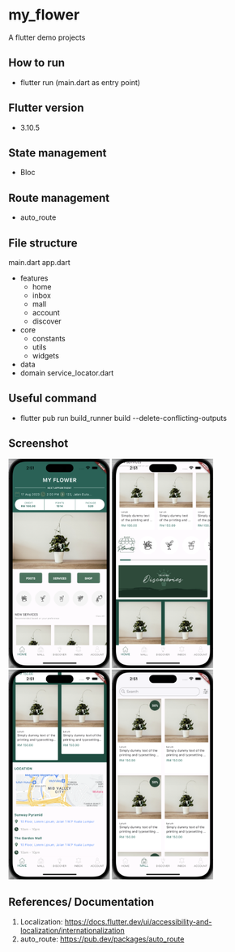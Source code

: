 # my_flower

A flutter demo projects 

## How to run
- flutter run (main.dart as entry point)

## Flutter version
-  3.10.5

## State management
- Bloc

## Route management
- auto_route

## File structure
main.dart
app.dart 
- features
    - home
    - inbox
    - mall
    - account
    - discover
- core
    - constants
    - utils
    - widgets
- data 
- domain
service_locator.dart

## Useful command
- flutter pub run build_runner build --delete-conflicting-outputs

## Screenshot

<img src="assets/screenshot/ss01.png" width="200">
<img src="assets/screenshot/ss02.png" width="200">
<img src="assets/screenshot/ss03.png" width="200">
<img src="assets/screenshot/ss04.png" width="200">

## References/ Documentation
1. Localization: https://docs.flutter.dev/ui/accessibility-and-localization/internationalization
2. auto_route: https://pub.dev/packages/auto_route 


